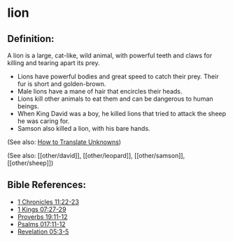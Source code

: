 # lion #

## Definition: ##

A lion is a large, cat-like, wild animal, with powerful teeth and claws for killing and tearing apart its prey.

* Lions have powerful bodies and great speed to catch their prey. Their fur is short and golden-brown.
* Male lions have a mane of hair that encircles their heads.
* Lions kill other animals to eat them and can be dangerous to human beings.
* When King David was a boy, he killed lions that tried to attack the sheep he was caring for.
* Samson also killed a lion, with his bare hands.

(See also: [How to Translate Unknowns](en/ta-vol1/translate/man/translate-unknown))

(See also: [[other/david]], [[other/leopard]], [[other/samson]], [[other/sheep]])

## Bible References: ##

* [1 Chronicles 11:22-23](en/tn/1ch/help/11/22)
* [1 Kings 07:27-29](en/tn/1ki/help/07/27)
* [Proverbs 19:11-12](en/tn/pro/help/19/11)
* [Psalms 017:11-12](en/tn/psa/help/17/11)
* [Revelation 05:3-5](en/tn/rev/help/05/03)